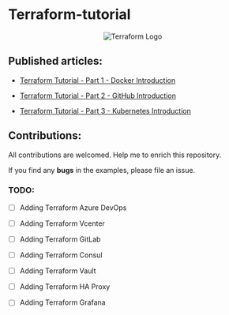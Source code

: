 # Terraform-tutorial

<p align="center">
 <img alt="Terraform Logo" src="https://mktg-content-api-hashicorp.vercel.app/api/assets?product=tutorials&version=main&asset=public%2Fimg%2Fterraform%2Fterraform-iac.png">
</p>


## Published articles:

 - [Terraform Tutorial - Part 1 - Docker Introduction]()

 - [Terraform Tutorial - Part 2 - GitHub Introduction]()

 - [Terraform Tutorial - Part 3 - Kubernetes Introduction]()


## Contributions:

All contributions are welcomed. Help me to enrich this repository.

If you find any **bugs** in the examples, please file an issue.

### TODO:

 - [ ] Adding Terraform Azure DevOps
 - [ ] Adding Terraform Vcenter
 - [ ] Adding Terraform GitLab
 - [ ] Adding Terraform Consul
 - [ ] Adding Terraform Vault
 - [ ] Adding Terraform HA Proxy
 - [ ] Adding Terraform Grafana

